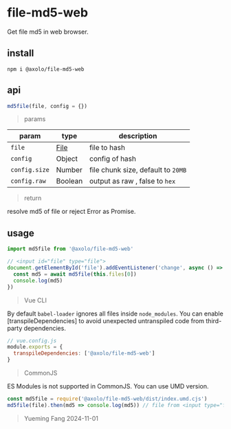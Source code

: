 # file-md5-web

Get file md5 in web browser.

## install

```shell
npm i @axolo/file-md5-web
```

## api

```js
md5file(file, config = {})
```

> params

|     param     |  type   |            description             |
| ------------- | ------- | ---------------------------------- |
| `file`        | [File]  | file to hash                       |
| `config`      | Object  | config of hash                     |
| `config.size` | Number  | file chunk size, default to `20MB` |
| `config.raw`  | Boolean | output as raw , false to `hex`     |

> return

resolve md5 of file or reject Error as Promise.

## usage

```js
import md5file from '@axolo/file-md5-web'

// <input id="file" type="file">
document.getElementById('file').addEventListener('change', async () => {
  const md5 = await md5file(this.files[0])
  console.log(md5)
})
```

> Vue CLI

By default `babel-loader` ignores all files inside `node_modules`.
You can enable [transpileDependencies] to avoid unexpected untranspiled code from third-party dependencies.

```js
// vue.config.js
module.exports = {
  transpileDependencies: ['@axolo/file-md5-web']
}
```

> CommonJS

ES Modules is not supported in CommonJS. You can use UMD version.

```js
const md5file = require('@axolo/file-md5-web/dist/index.umd.cjs')
md5file(file).then(md5 => console.log(md5)) // file from <input type="file">
```

> Yueming Fang
> 2024-11-01

[File]: https://developer.mozilla.org/zh-CN/docs/Web/API/File

